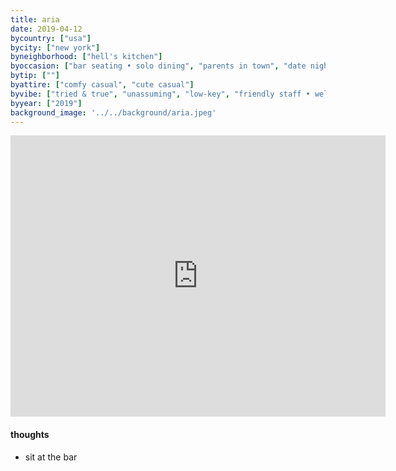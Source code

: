 ```yaml
---
title: aria
date: 2019-04-12
bycountry: ["usa"]
bycity: ["new york"]
byneighborhood: ["hell's kitchen"]
byoccasion: ["bar seating • solo dining", "parents in town", "date night", "small group"]
bytip: [""]
byattire: ["comfy casual", "cute casual"]
byvibe: ["tried & true", "unassuming", "low-key", "friendly staff • welcoming"]
byyear: ["2019"]
background_image: '../../background/aria.jpeg'
---
```


<iframe src="https://www.google.com/maps/embed?pb=!1m18!1m12!1m3!1d3021.909685409584!2d-73.98821439999999!3d40.7640111!2m3!1f0!2f0!3f0!3m2!1i1024!2i768!4f13.1!3m3!1m2!1s0x89c258573add6221%3A0x1a602123c7b5d239!2sAria%20Hell&#39;s%20Kitchen!5e0!3m2!1sen!2sus!4v1705596359001!5m2!1sen!2sus" width="600" height="450" style="border:0;" allowfullscreen="" loading="lazy" referrerpolicy="no-referrer-when-downgrade"></iframe>

#### thoughts
* sit at the bar

